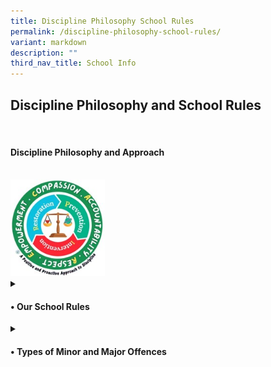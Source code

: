```yaml
---
title: Discipline Philosophy School Rules
permalink: /discipline-philosophy-school-rules/
variant: markdown
description: ""
third_nav_title: School Info
---
```

<h2>Discipline Philosophy and School Rules</h2><br>

<summary><h4>Discipline Philosophy and Approach</h4>
</summary><br>

<img style="width: 30%" height="auto" width="30%" alt="School Uniform" src="/images/Discipline/Discipline_Framework.jpg">

	
<details class="isomer-details">
<summary><h4>• Our School Rules</h4>
</summary>

	Testing 1234
</details>
	
<details class="isomer-details">
<summary><h4>• Types of Minor and Major Offences</h4>
</summary>

	Testing 1234
</details>